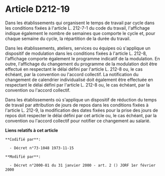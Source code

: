 # Article D212-19

Dans les établissements qui organisent le temps de travail par cycle dans les conditions fixées à l'article L. 212-7-1 du
code du travail, l'affichage indique également le nombre de semaines que comporte le cycle et, pour chaque semaine du cycle,
la répartition de la durée du travail.

Dans les établissements, ateliers, services ou équipes où s'applique un dispositif de modulation dans les conditions fixées à
l'article L. 212-8, l'affichage comporte également le programme indicatif de la modulation. En outre, l'affichage du
changement du programme de la modulation doit être effectué en respectant le délai défini par l'article L. 212-8 ou, le cas
échéant, par la convention ou l'accord collectif. La notification du changement de calendrier individualisé doit également
être effectuée en respectant le délai défini par l'article L. 212-8 ou, le cas échéant, par la convention ou l'accord
collectif.

Dans les établissements où s'applique un dispositif de réduction du temps de travail par attribution de jours de repos dans
les conditions fixées à l'article L. 212-9, la modification des dates fixées pour la prise des jours de repos doit respecter
le délai défini par cet article ou, le cas échéant, par la convention ou l'accord collectif pour notifier ce changement au
salarié.

**Liens relatifs à cet article**

	**Codifié par**:

	  - Décret n°73-1048 1973-11-15

	**Modifié par**:

	  - Décret n°2000-81 du 31 janvier 2000 - art. 2 () JORF 1er février 2000
